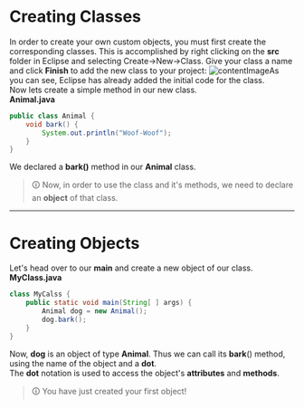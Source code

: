 # Creating Classes
In order to create your own custom objects, you must first create the corresponding classes. This is accomplished by right clicking on the **src** folder in Eclipse and selecting Create->New->Class. Give your class a name and click **Finish** to add the new class to your project: ![contentImage](https://api.sololearn.com/DownloadFile?id=2866)As you can see, Eclipse has already added the initial code for the class.  
Now lets create a simple method in our new class.  
**Animal.java**

```java
public class Animal {  
	void bark() {  
		System.out.println("Woof-Woof");  
	}  
}
```

We declared a **bark()** method in our **Animal** class.

>🛈 Now, in order to use the class and it's methods, we need to declare an **object** of that class.

---

# Creating Objects  
Let's head over to our **main** and create a new object of our class.  
**MyClass.java**

```java
class MyCalss {
	public static void main(String[ ] args) {
		Animal dog = new Animal();
		dog.bark();
	}
}
```

Now, **dog** is an object of type **Animal**. Thus we can call its **bark**() method, using the name of the object and a **dot**.  
The **dot** notation is used to access the object's **attributes** and **methods**.

>🛈 You have just created your first object!
